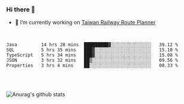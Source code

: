 ### Hi there 👋

- 🔭 I’m currently working on [Taiwan Railway Route Planner](https://github.com/Taiwan-Railway-Route-Planner)

<br/>

<!--START_SECTION:waka-->
```text
Java         14 hrs 28 mins  █████████▓░░░░░░░░░░░░░░░   39.12 % 
SQL          5 hrs 35 mins   ███▓░░░░░░░░░░░░░░░░░░░░░   15.10 % 
TypeScript   5 hrs 34 mins   ███▓░░░░░░░░░░░░░░░░░░░░░   15.08 % 
JSON         3 hrs 32 mins   ██▒░░░░░░░░░░░░░░░░░░░░░░   09.56 % 
Properties   3 hrs 4 mins    ██░░░░░░░░░░░░░░░░░░░░░░░   08.33 % 
```
<!--END_SECTION:waka-->

<br/>
<br/>

![Anurag's github stats](https://github-readme-stats.vercel.app/api?username=DepickereSven&show_icons=true&theme=tokyonight)



<!--
**DepickereSven/DepickereSven** is a ✨ _special_ ✨ repository because its `README.md` (this file) appears on your GitHub profile.

Here are some ideas to get you started:

- 🔭 I’m currently working on ...
- 🌱 I’m currently learning ...
- 👯 I’m looking to collaborate on ...
- 🤔 I’m looking for help with ...
- 💬 Ask me about ...
- 📫 How to reach me: ...
- 😄 Pronouns: ...
- ⚡ Fun fact: ...
-->
